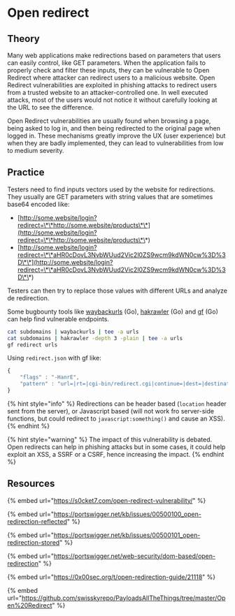 # Open redirect

## Theory

Many web applications make redirections based on parameters that users can easily control, like GET parameters. When the application fails to properly check and filter these inputs, they can be vulnerable to Open Redirect where attacker can redirect users to a malicious website. Open Redirect vulnerabilities are exploited in phishing attacks to redirect users from a trusted website to an attacker-controlled one. In well executed attacks, most of the users would not notice it without carefully looking at the URL to see the difference.

Open Redirect vulnerabilities are usually found when browsing a page, being asked to log in, and then being redirected to the original page when logged in. These mechanisms greatly improve the UX (user experience) but when they are badly implemented, they can lead to vulnerabilities from low to medium severity.

## Practice

Testers need to find inputs vectors used by the website for redirections. They usually are GET parameters with string values that are sometimes base64 encoded like:

* [http://some.website/login?redirect=\*\*http://some.website/products\*\*](http://some.website/login?redirect=\*\*http://some.website/products\*\*)
* [http://some.website/login?redirect=\*\*aHR0cDovL3NvbWUud2Vic2l0ZS9wcm9kdWN0cw%3D%3D\*\*](http://some.website/login?redirect=\*\*aHR0cDovL3NvbWUud2Vic2l0ZS9wcm9kdWN0cw%3D%3D\*\*)

Testers can then try to replace those values with different URLs and analyze de redirection.

Some bugbounty tools like [waybackurls](https://github.com/tomnomnom/waybackurls) (Go), [hakrawler](https://github.com/hakluke/hakrawler) (Go) and [gf](https://github.com/tomnomnom/gf) (Go) can help find vulnerable endpoints.

```bash
cat subdomains | waybackurls | tee -a urls
cat subdomains | hakrawler -depth 3 -plain | tee -a urls
gf redirect urls
```

Using `redirect.json` with gf like:

```javascript
{
    "flags" : "-HanrE",
    "pattern" : "url=|rt=|cgi-bin/redirect.cgi|continue=|dest=|destination=|go=|out=|redir=|redirect_uri=|redirect_url=|return=|return_path=|returnTo=|rurl=|target=|view=|from_url=|load_url=|file_url=|page_url=|file_name=|page=|folder=|folder_url=|login_url=|img_url=|return_url=|return_to=|next=|redirect=|redirect_to=|logout=|checkout=|checkout_url=|goto=|next_page=|file=|load_file="
}
```

{% hint style="info" %}
Redirections can be header based (`location` header sent from the server), or Javascript based (will not work fro server-side functions, but could redirect to `javascript:something()` and cause an XSS).
{% endhint %}

{% hint style="warning" %}
The impact of this vulnerability is debated. Open redirects can help in phishing attacks but in some cases, it could help exploit an XSS, a SSRF or a CSRF, hence increasing the impact.
{% endhint %}

## Resources

{% embed url="https://s0cket7.com/open-redirect-vulnerability/" %}

{% embed url="https://portswigger.net/kb/issues/00500100_open-redirection-reflected" %}

{% embed url="https://portswigger.net/kb/issues/00500101_open-redirection-stored" %}

{% embed url="https://portswigger.net/web-security/dom-based/open-redirection" %}

{% embed url="https://0x00sec.org/t/open-redirection-guide/21118" %}

{% embed url="https://github.com/swisskyrepo/PayloadsAllTheThings/tree/master/Open%20Redirect" %}
